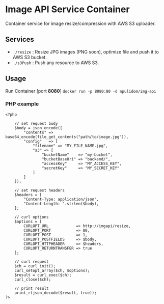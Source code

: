 Image API Service Container
===========================

Container service for image resize/compression with AWS S3 uploader.

## Services

- `./resize` : Resize JPG images (PNG soon), optimize file and push it to AWS S3 bucket.
- `./s3Push` : Push any resource to AWS S3.

## Usage

Run Container [port **8080**]
`docker run -p 8080:80 -d npulidom/img-api`

### PHP example
```
<?php

	// set request body
	$body = json_encode([
		"contents" => base64_encode(file_get_contents("path/to/image.jpg")),
		"config"   => [
			"filename" => "MY_FILE_NAME.jpg",
			"s3" => [
				"bucketName"    => "my-bucket",
				"bucketBaseUri" => "backend/",
				"accessKey"     => "MY_ACCESS_KEY",
				"secretKey"     => "MY_SECRET_KEY"
			]
		]
	]);

	// set request headers
	$headers = [
		"Content-Type: application/json",
		"Content-Length: ".strlen($body),
	];

	// curl options
	$options = [
		CURLOPT_URL            => http://imgapi/resize,
		CURLOPT_PORT           => 80,
		CURLOPT_POST           => 1,
		CURLOPT_POSTFIELDS     => $body,
		CURLOPT_HTTPHEADER     => $headers,
		CURLOPT_RETURNTRANSFER => true
	];

	// curl request
	$ch = curl_init();
	curl_setopt_array($ch, $options);
	$result = curl_exec($ch);
	curl_close($ch);

	// print result
	print_r(json_decode($result, true));
?>
```
